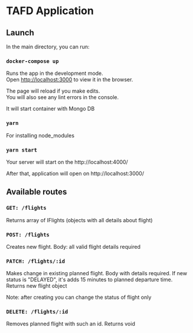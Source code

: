 # TAFD Application

## Launch

In the main directory, you can run:

### `docker-compose up`

Runs the app in the development mode.\
Open [http://localhost:3000](http://localhost:3000) to view it in the browser.

The page will reload if you make edits.\
You will also see any lint errors in the console.

It will start container with Mongo DB

### `yarn`

For installing node_modules

### `yarn start`

Your server will start on the http://localhost:4000/ 

After that, application will open on http://localhost:3000/


## Available routes

### `GET: /flights`

Returns array of IFlights (objects with all details about flight)

### `POST: /flights`

Creates new flight. Body: all valid flight details required

### `PATCH: /flights/:id`

Makes change in existing planned flight. 
Body with details required. If new status is "DELAYED", 
it's adds 15 minutes to planned departure time. Returns
new flight object

Note: after creating you can change the status of flight only

### `DELETE: /flights/:id`

Removes planned flight with such an id. Returns void